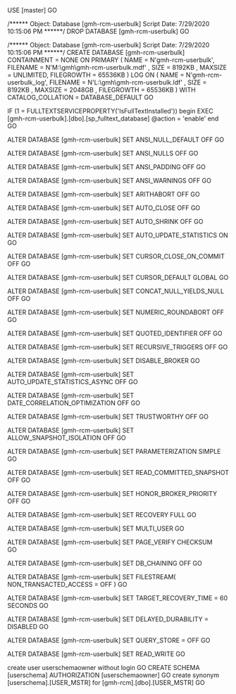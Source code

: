 USE [master]
GO

/****** Object:  Database [gmh-rcm-userbulk]    Script Date: 7/29/2020 10:15:06 PM ******/
DROP DATABASE [gmh-rcm-userbulk]
GO

/****** Object:  Database [gmh-rcm-userbulk]    Script Date: 7/29/2020 10:15:06 PM ******/
CREATE DATABASE [gmh-rcm-userbulk]
 CONTAINMENT = NONE
 ON  PRIMARY 
( NAME = N'gmh-rcm-userbulk', FILENAME = N'M:\gmh\gmh-rcm-userbulk.mdf' , SIZE = 8192KB , MAXSIZE = UNLIMITED, FILEGROWTH = 65536KB )
 LOG ON 
( NAME = N'gmh-rcm-userbulk_log', FILENAME = N'L:\gmh\gmh-rcm-userbulk.ldf' , SIZE = 8192KB , MAXSIZE = 2048GB , FILEGROWTH = 65536KB )
 WITH CATALOG_COLLATION = DATABASE_DEFAULT
GO

IF (1 = FULLTEXTSERVICEPROPERTY('IsFullTextInstalled'))
begin
EXEC [gmh-rcm-userbulk].[dbo].[sp_fulltext_database] @action = 'enable'
end
GO

ALTER DATABASE [gmh-rcm-userbulk] SET ANSI_NULL_DEFAULT OFF 
GO

ALTER DATABASE [gmh-rcm-userbulk] SET ANSI_NULLS OFF 
GO

ALTER DATABASE [gmh-rcm-userbulk] SET ANSI_PADDING OFF 
GO

ALTER DATABASE [gmh-rcm-userbulk] SET ANSI_WARNINGS OFF 
GO

ALTER DATABASE [gmh-rcm-userbulk] SET ARITHABORT OFF 
GO

ALTER DATABASE [gmh-rcm-userbulk] SET AUTO_CLOSE OFF 
GO

ALTER DATABASE [gmh-rcm-userbulk] SET AUTO_SHRINK OFF 
GO

ALTER DATABASE [gmh-rcm-userbulk] SET AUTO_UPDATE_STATISTICS ON 
GO

ALTER DATABASE [gmh-rcm-userbulk] SET CURSOR_CLOSE_ON_COMMIT OFF 
GO

ALTER DATABASE [gmh-rcm-userbulk] SET CURSOR_DEFAULT  GLOBAL 
GO

ALTER DATABASE [gmh-rcm-userbulk] SET CONCAT_NULL_YIELDS_NULL OFF 
GO

ALTER DATABASE [gmh-rcm-userbulk] SET NUMERIC_ROUNDABORT OFF 
GO

ALTER DATABASE [gmh-rcm-userbulk] SET QUOTED_IDENTIFIER OFF 
GO

ALTER DATABASE [gmh-rcm-userbulk] SET RECURSIVE_TRIGGERS OFF 
GO

ALTER DATABASE [gmh-rcm-userbulk] SET  DISABLE_BROKER 
GO

ALTER DATABASE [gmh-rcm-userbulk] SET AUTO_UPDATE_STATISTICS_ASYNC OFF 
GO

ALTER DATABASE [gmh-rcm-userbulk] SET DATE_CORRELATION_OPTIMIZATION OFF 
GO

ALTER DATABASE [gmh-rcm-userbulk] SET TRUSTWORTHY OFF 
GO

ALTER DATABASE [gmh-rcm-userbulk] SET ALLOW_SNAPSHOT_ISOLATION OFF 
GO

ALTER DATABASE [gmh-rcm-userbulk] SET PARAMETERIZATION SIMPLE 
GO

ALTER DATABASE [gmh-rcm-userbulk] SET READ_COMMITTED_SNAPSHOT OFF 
GO

ALTER DATABASE [gmh-rcm-userbulk] SET HONOR_BROKER_PRIORITY OFF 
GO

ALTER DATABASE [gmh-rcm-userbulk] SET RECOVERY FULL 
GO

ALTER DATABASE [gmh-rcm-userbulk] SET  MULTI_USER 
GO

ALTER DATABASE [gmh-rcm-userbulk] SET PAGE_VERIFY CHECKSUM  
GO

ALTER DATABASE [gmh-rcm-userbulk] SET DB_CHAINING OFF 
GO

ALTER DATABASE [gmh-rcm-userbulk] SET FILESTREAM( NON_TRANSACTED_ACCESS = OFF ) 
GO

ALTER DATABASE [gmh-rcm-userbulk] SET TARGET_RECOVERY_TIME = 60 SECONDS 
GO

ALTER DATABASE [gmh-rcm-userbulk] SET DELAYED_DURABILITY = DISABLED 
GO

ALTER DATABASE [gmh-rcm-userbulk] SET QUERY_STORE = OFF
GO

ALTER DATABASE [gmh-rcm-userbulk] SET  READ_WRITE 
GO


create user userschemaowner without login
GO
CREATE SCHEMA [userschema] AUTHORIZATION [userschemaowner]
GO
create synonym [userschema].[USER_MSTR] for [gmh-rcm].[dbo].[USER_MSTR]
GO
